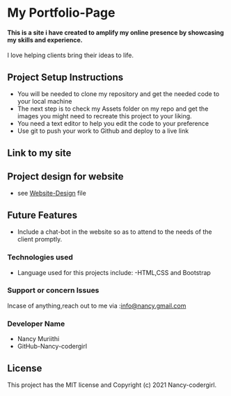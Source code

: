 # My Portfolio-Page
#### This is a site i have created to amplify my online presence by showcasing my skills and experience.
I love helping clients bring their ideas to life.
## Project Setup Instructions
* You will be needed to clone my repository and get the needed code to your local machine
* The next step is to check my Assets folder on my repo and get the images you might need to recreate this project to your liking.
* You need a text editor to help you edit the code to your preference
* Use git to push your work to Github and deploy to a live link
## Link to my site

## Project design for website
* see [Website-Design](https://www.figma.com/file/hFbBHjc4sQzy3hwKdCezAH/My-portfolio?node-id=8%3A84) file

## Future Features
* Include a chat-bot in the website so as to attend to the needs of the client promptly.

### Technologies used
* Language used for this projects include:
-HTML,CSS and Bootstrap

 ###  Support or concern Issues
 Incase of anything,reach out to me via :info@nancy.gmail.com
 
### Developer Name
* Nancy Muriithi
* GitHub-Nancy-codergirl

## License
This project has the MIT license and Copyright (c) 2021 Nancy-codergirl.

